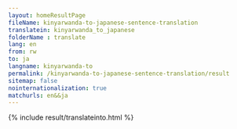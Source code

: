 ```yaml
---
layout: homeResultPage
fileName: kinyarwanda-to-japanese-sentence-translation
translatein: kinyarwanda_to_japanese
folderName : translate
lang: en
from: rw
to: ja
langname: kinyarwanda-to
permalink: /kinyarwanda-to-japanese-sentence-translation/result
sitemap: false
nointernationalization: true
matchurls: en&&ja
---
```

{% include result/translateinto.html %}

<script src="/js/result/translation.js" data-foldername="{{page.folderName}}" data-lang="{{page.lang}}"></script>

